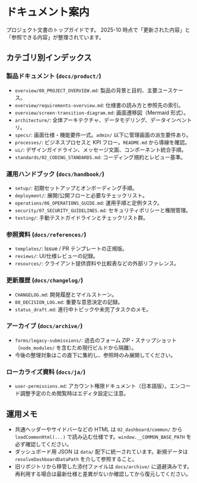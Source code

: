 # ドキュメント案内

プロジェクト文書のトップガイドです。
2025-10 時点で「更新された内容」と「参照できる内容」が整理されています。

## カテゴリ別インデックス

### 製品ドキュメント (`docs/product/`)
- `overview/00_PROJECT_OVERVIEW.md`: 製品の背景と目的、主要ユースケース。
- `overview/requirements-overview.md`: 仕様書の読み方と参照先の索引。
- `overview/screen-transition-diagram.md`: 画面遷移図（Mermaid 形式）。
- `architecture/`: 全体アーキテクチャ、データモデリング、データインベントリ。
- `specs/`: 画面仕様・機能要件一式。`admin/` 以下に管理画面の派生要件あり。
- `processes/`: ビジネスプロセスと KPI フロー。`README.md` から導線を確認。
- `ui/`: デザインガイドライン、メッセージ文面、コンポーネント統合手順。
- `standards/02_CODING_STANDARDS.md`: コーディング規約とレビュー基準。

### 運用ハンドブック (`docs/handbook/`)
- `setup/`: 初期セットアップとオンボーディング手順。
- `deployment/`: 展開/公開フローと必要なチェックリスト。
- `operations/06_OPERATIONS_GUIDE.md`: 運用手順と定例タスク。
- `security/07_SECURITY_GUIDELINES.md`: セキュリティポリシーと権限管理。
- `testing/`: 手動テストガイドラインとチェックリスト群。

### 参照資料 (`docs/references/`)
- `templates/`: Issue / PR テンプレートの正規版。
- `reviews/`: UI/仕様レビューの記録。
- `resources/`: クライアント提供資料や比較表などの外部リファレンス。

### 更新履歴 (`docs/changelog/`)
- `CHANGELOG.md`: 開発履歴とマイルストーン。
- `08_DECISION_LOG.md`: 重要な意思決定の記録。
- `status_draft.md`: 進行中トピックや未完了タスクのメモ。

### アーカイブ (`docs/archive/`)
- `forms/legacy-submissions/`: 過去のフォーム ZIP・スナップショット（`node_modules/` を含むため現行ビルドから隔離）。
- 今後の整理対象はこの直下に集約し、参照時のみ展開してください。

### ローカライズ資料 (`docs/ja/`)
- `user-permissions.md`: アカウント権限ドキュメント（日本語版）。エンコード調整予定のため閲覧時はエディタ設定に注意。

## 運用メモ
- 共通ヘッダーやサイドバーなどの HTML は `02_dashboard/common/` から `loadCommonHtml(...)` で読み込む仕様です。`window.__COMMON_BASE_PATH` を必ず確認してください。
- ダッシュボード用 JSON は `data/` 配下に統一されています。新規データは `resolveDashboardDataPath` を介して参照すること。
- 旧リポジトリから移管した添付ファイルは `docs/archive/` に退避済みです。再利用する場合は最新仕様と差異がないか確認してから復元してください。

